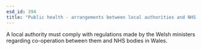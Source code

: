 ```yaml
---
esd_id: 394
title: "Public health - arrangements between local authorities and NHS bodies"
---
```


A local authority must comply with regulations made by the Welsh ministers regarding co-operation between them and NHS bodies in Wales.

